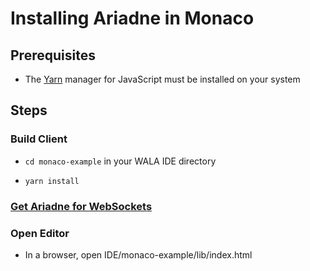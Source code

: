 # Installing Ariadne in Monaco

## Prerequisites

* The [Yarn](https://yarnpkg.com/lang/en/) manager for JavaScript must be installed on your system 

## Steps

### Build Client

* `cd monaco-example` in your WALA IDE directory

* `yarn install`

### [Get Ariadne for WebSockets](../ariadne_websockets)

### Open Editor

* In a browser, open IDE/monaco-example/lib/index.html

